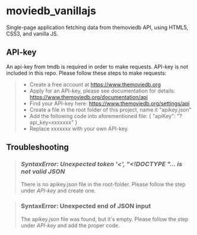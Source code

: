 # moviedb_vanillajs
Single-page application fetching data from themoviedb API, using HTML5, CSS3, and vanilla JS.

## API-key

An api-key from tmdb is required in order to make requests. API-key is not included in this repo.
Please follow these steps to make requests:

>
> - Create a free account at https://www.themoviedb.org
> - Apply for an API-key, please see documentation for details: https://www.themoviedb.org/documentation/api
> - Find your API-key here: https://www.themoviedb.org/settings/api
> - Create a file in the root folder of this project, name it "apikey.json"
> - Add the following code into aforementioned file: { "apiKey": "?api_key=xxxxxxx" }
> - Replace xxxxxxx with your own API-key.
>

## Troubleshooting

>
> ### *SyntaxError: Unexpected token '<', "<!DOCTYPE "... is not valid JSON*
>
> There is no apikey.json file in the root-folder. Please follow the step under *API-key* and create one.
>

>
> ### SyntaxError: Unexpected end of JSON input
>
> The apikey.json file was found, but it's empty. Please follow the step under *API-key* and add the proper code.
>


